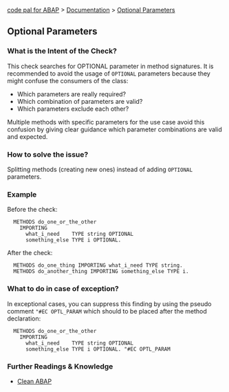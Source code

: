 [code pal for ABAP](../../README.md) > [Documentation](../check_documentation.md) > [Optional Parameters](optional-parameters.md)

## Optional Parameters

### What is the Intent of the Check?

This check searches for OPTIONAL parameter in method signatures. It is recommended to avoid the usage of `OPTIONAL` parameters because they might confuse the consumers of the class:

* Which parameters are really required?
* Which combination of parameters are valid?
* Which parameters exclude each other?

Multiple methods with specific parameters for the use case avoid this confusion by giving clear guidance which parameter combinations are valid and expected.

### How to solve the issue?

Splitting methods (creating new ones) instead of adding `OPTIONAL` parameters.

### Example

Before the check:

```abap
  METHODS do_one_or_the_other
    IMPORTING
      what_i_need    TYPE string OPTIONAL
      something_else TYPE i OPTIONAL.
```

After the check:

```abap
  METHODS do_one_thing IMPORTING what_i_need TYPE string.
  METHODS do_another_thing IMPORTING something_else TYPE i.
```

### What to do in case of exception?

In exceptional cases, you can suppress this finding by using the pseudo comment `"#EC OPTL_PARAM` which should to be placed after the method declaration:

```abap
  METHODS do_one_or_the_other
    IMPORTING
      what_i_need    TYPE string OPTIONAL
      something_else TYPE i OPTIONAL. "#EC OPTL_PARAM
```

### Further Readings & Knowledge

* [Clean ABAP](https://github.com/SAP/styleguides/blob/main/clean-abap/CleanABAP.md#split-methods-instead-of-adding-optional-parameters)
